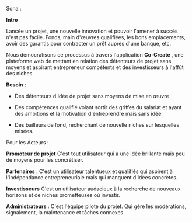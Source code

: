 
Sona : 

**Intro**

Lancée un projet, une nouvelle innovation et pouvoir l'amener à succès n'est pas facile.
Fonds, main d'œuvres qualifiées, les bons emplacements, avoir des garantis pour contracter un prêt auprès d'une banque, etc.

Nous démocratisons ce processus à travers l'application **Co-Create** , une plateforme web de mettant en relation des détenteurs de projet sans moyens et aspirant entrepreneur compétents et des investisseurs à l'affût des niches. 

**Besoin** : 

- Des détenteurs d'idée de projet sans moyens de mise en œuvre

- Des compétences qualifié volant sortir des griffes du salariat et ayant des ambitions et la motivation d'entreprendre mais sans idée.

- Des bailleurs de fond, recherchant de nouvelle niches sur lesquelles misées.


Pour les Acteurs : 

**Promoteur de projet**
C'est tout utilisateur qui a une idée brillante mais peu de moyens pour les concrétiser.

**Partenaires** : 
C'est un utilisateur talentueux et qualifiés qui aspirent à l'indépendance entrepreneuriale mais qui manquent d'idées concrètes.

**Investisseurs**
C'est un utilisateur audacieux à la recherche de nouveaux horizons et de niches prometteuses où investir.

**Administrateurs :** 
C'est l'équipe pilote du projet. Qui gère les modérations, signalement, la maintenance et tâches connexes.